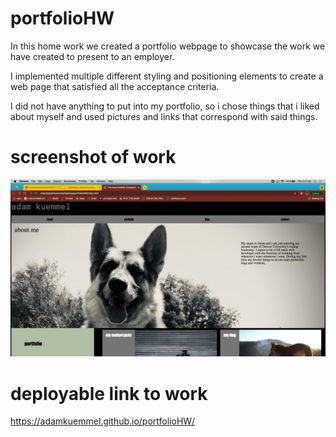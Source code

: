 # portfolioHW

In this home work we created a portfolio webpage to showcase the work we have created to present to an employer.

I implemented multiple different styling and positioning elements to create a web page that satisfied all the acceptance criteria.

I did not have anything to put into my portfolio, so i chose things that i liked about myself and used pictures and links that correspond with said things.

# screenshot of work

![screenshot of deployed website](./assets/images/port-screenshot.copy.jpg)

# deployable link to work

https://adamkuemmel.github.io/portfolioHW/
